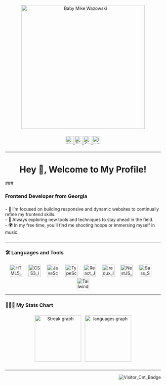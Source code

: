 <div align="center">
  <img height="400" src="https://wallpapersok.com/images/hd/baby-mike-wazowski-scaring-up-fun-tawzl0q1cygojxhn.jpg" alt="Baby Mike Wazowski" />
</div>

###

<div align="center">
  <a href="https://www.linkedin.com/in/dima-shamoev-1003a7305/" target="_blank">
    <img src="https://img.shields.io/static/v1?message=LinkedIn&logo=linkedin&label=&color=0077B5&logoColor=white&labelColor=&style=for-the-badge" height="25" alt="LinkedIn logo" />
  </a>
  <a href="https://x.com/DimaShamoev" target="_blank">
    <img src="https://img.shields.io/static/v1?message=Twitter&logo=twitter&label=&color=1DA1F2&logoColor=white&labelColor=&style=for-the-badge" height="25" alt="Twitter logo" />
  </a>
  <a href="https://www.facebook.com/Dima.Shamoev" target="_blank">
    <img src="https://img.shields.io/static/v1?message=Facebook&logo=facebook&label=&color=1877F2&logoColor=white&labelColor=&style=for-the-badge" height="25" alt="Facebook logo" />
  </a>
  <a href="https://www.instagram.com/__dima__2005_/" target="_blank">
    <img src="https://img.shields.io/static/v1?message=Instagram&logo=instagram&label=&color=E4405F&logoColor=white&labelColor=&style=for-the-badge" height="25" alt="Instagram logo" />
  </a>
</div>

###

<hr>

<h1 align="center">Hey 👋, Welcome to My Profile!</h1>
###

<h3 align="left">Frontend Developer from Georgia</h3>

###

<p align="left">
  - 🔭 I’m focused on building responsive and dynamic websites to continually refine my frontend skills.<br>
  - 🧠 Always exploring new tools and techniques to stay ahead in the field.<br>
  - 🌍 In my free time, you'll find me shooting hoops or immersing myself in music.
</p>

###

<hr>

<h3 align="left">🛠️ Languages and Tools</h3>

###

<div align="center">
  <img src="https://cdn.jsdelivr.net/gh/devicons/devicon/icons/html5/html5-original.svg" height="40" alt="HTML5_logo" />
  <span>&nbsp;&nbsp;&nbsp;</span>
  <img src="https://cdn.jsdelivr.net/gh/devicons/devicon/icons/css3/css3-original.svg" height="40" alt="CSS3_logo" />
  <span>&nbsp;&nbsp;&nbsp;</span>
  <img src="https://cdn.jsdelivr.net/gh/devicons/devicon/icons/javascript/javascript-original.svg" height="40" alt="JavaScript_logo" />
  <span>&nbsp;&nbsp;&nbsp;</span>
  <img src="https://cdn.jsdelivr.net/gh/devicons/devicon/icons/typescript/typescript-original.svg" height="40" alt="TypeScript_logo" />
  <span>&nbsp;&nbsp;&nbsp;</span>
  <img src="https://cdn.jsdelivr.net/gh/devicons/devicon/icons/react/react-original.svg" height="40" alt="React_JS_logo" />
  <span>&nbsp;&nbsp;&nbsp;</span>
  <img src="https://cdn.jsdelivr.net/gh/devicons/devicon/icons/redux/redux-original.svg" height="40" alt="redux_logo"  />
  <span>&nbsp;&nbsp;&nbsp;</span>
  <img src="https://cdn.jsdelivr.net/gh/devicons/devicon/icons/nestjs/nestjs-original.svg" height="40" alt="NestJS_logo" />
  <span>&nbsp;&nbsp;&nbsp;</span>
  <img src="https://cdn.jsdelivr.net/gh/devicons/devicon/icons/sass/sass-original.svg" height="40" alt="Sass_Scss_logo" />
  <span>&nbsp;&nbsp;&nbsp;</span>
  <img src="https://cdn.simpleicons.org/tailwindcss/06B6D4" height="40" alt="TailwindCSS_logo"/>

</div>

<hr>

<h3 align="left">👨🏻‍💻 My Stats Chart</h3>

###

<div align="center">
  <img src="https://streak-stats.demolab.com?user=DimaShamoev&locale=en&mode=daily&theme=dark&hide_border=false&border_radius=5&order=3" height="150" alt="Streak graph" />
  &nbsp;
  <img src="https://github-readme-stats.vercel.app/api/top-langs?username=DimaShamoev&locale=en&hide_title=false&layout=compact&card_width=320&langs_count=12&theme=dark&hide_border=false&order=2" height="150" alt="languages graph"  />
</div>

###

<hr>

<div align="right">
  <img src="https://visitor-badge.laobi.icu/badge?page_id=DimaShamoev.DimaShamoev" alt="Visitor_Cnt_Badge" />
</div>

###
